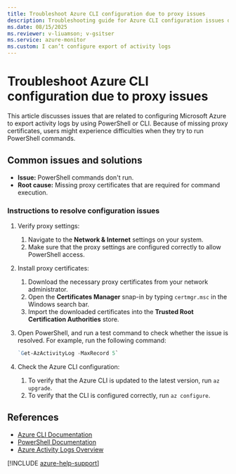 ```yaml
---
title: Troubleshoot Azure CLI configuration due to proxy issues
description: Troubleshooting guide for Azure CLI configuration issues due to proxy issues.
ms.date: 08/15/2025
ms.reviewer: v-liuamson; v-gsitser
ms.service: azure-monitor
ms.custom: I can’t configure export of activity logs
---
```


# Troubleshoot Azure CLI configuration due to proxy issues

This article discusses issues that are related to configuring Microsoft Azure to export activity logs by using PowerShell or CLI. Because of missing proxy certificates, users might experience difficulties when they try to run PowerShell commands.

## Common issues and solutions

- **Issue:** PowerShell commands don't run.
- **Root cause:** Missing proxy certificates that are required for command execution.

### Instructions to resolve configuration issues

1. Verify proxy settings:
   1. Navigate to the **Network & Internet** settings on your system.
   1. Make sure that the proxy settings are configured correctly to allow PowerShell access.

2. Install proxy certificates:
   1. Download the necessary proxy certificates from your network administrator.
   1. Open the **Certificates Manager** snap-in by typing `certmgr.msc` in the Windows search bar.
   1. Import the downloaded certificates into the **Trusted Root Certification Authorities** store.

3. Open PowerShell, and run a test command to check whether the issue is resolved. For example, run the following command:

      ```powershell
      `Get-AzActivityLog -MaxRecord 5`
      ```

4. Check the Azure CLI configuration:
   1. To verify that the Azure CLI is updated to the latest version, run `az upgrade`.
   1. To verify that the CLI is configured correctly, run `az configure`.

## References

- [Azure CLI Documentation](/azure/cli/)
- [PowerShell Documentation](/powershell/)
- [Azure Activity Logs Overview](/azure/azure-monitor/essentials/activity-log)

[!INCLUDE [azure-help-support](../../../../includes/azure-help-support.md)]
